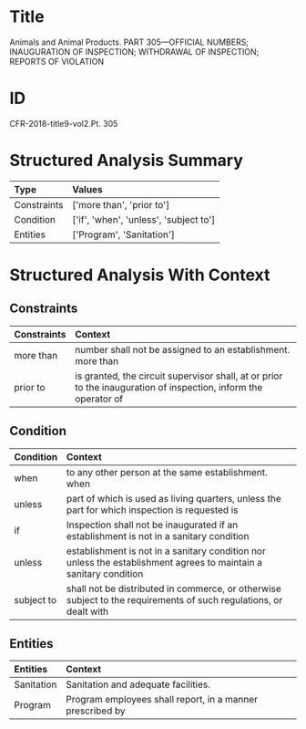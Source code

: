 # Title

 Animals and Animal Products. PART 305—OFFICIAL NUMBERS; INAUGURATION OF INSPECTION; WITHDRAWAL OF INSPECTION; REPORTS OF VIOLATION


# ID

 CFR-2018-title9-vol2.Pt. 305


# Structured Analysis Summary

| Type        | Values                                 |
|:------------|:---------------------------------------|
| Constraints | ['more than', 'prior to']              |
| Condition   | ['if', 'when', 'unless', 'subject to'] |
| Entities    | ['Program', 'Sanitation']              |


# Structured Analysis With Context

 


## Constraints

| Constraints   | Context                                                                                                         |
|:--------------|:----------------------------------------------------------------------------------------------------------------|
| more than     | number shall not be assigned to an establishment. more than                                                     |
| prior to      | is granted, the circuit supervisor shall, at or prior to the inauguration of inspection, inform the operator of |


## Condition

| Condition   | Context                                                                                                           |
|:------------|:------------------------------------------------------------------------------------------------------------------|
| when        | to any other person at the same establishment. when                                                               |
| unless      | part of which is used as living quarters, unless the part for which inspection is requested is                    |
| if          | Inspection shall not be inaugurated  if an establishment is not in a sanitary condition                           |
| unless      | establishment is not in a sanitary condition nor unless the establishment agrees to maintain a sanitary condition |
| subject to  | shall not be distributed in commerce, or otherwise subject to the requirements of such regulations, or dealt with |


## Entities

| Entities   | Context                                                   |
|:-----------|:----------------------------------------------------------|
| Sanitation | Sanitation  and adequate facilities.                      |
| Program    | Program employees shall report, in a manner prescribed by |


